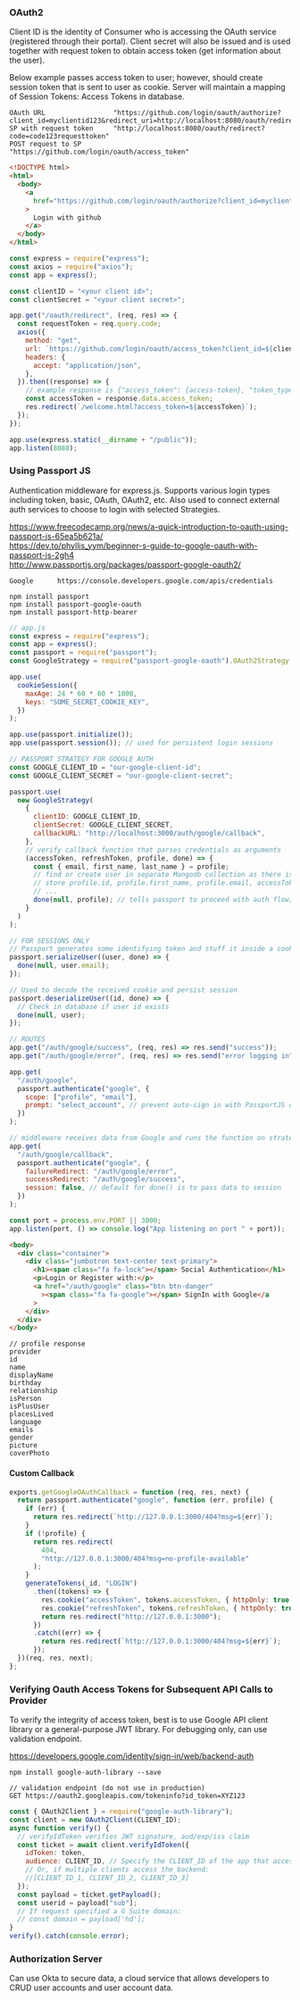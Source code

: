 ### OAuth2

Client ID is the identity of Consumer who is accessing the OAuth service (registered through their portal). Client secret will also be issued and is used together with request token to obtain access token (get information about the user).

Below example passes access token to user; however, should create session token that is sent to user as cookie. Server will maintain a mapping of Session Tokens: Access Tokens in database.

```
OAuth URL                 "https://github.com/login/oauth/authorize?client_id=myclientid123&redirect_uri=http://localhost:8080/oauth/redirect"
SP with request token     "http://localhost:8080/oauth/redirect?code=code123requesttoken"
POST request to SP        "https://github.com/login/oauth/access_token"
```

```html
<!DOCTYPE html>
<html>
  <body>
    <a
      href="https://github.com/login/oauth/authorize?client_id=myclientid123&redirect_uri=http://localhost:8080/oauth/redirect"
    >
      Login with github
    </a>
  </body>
</html>
```

```js
const express = require("express");
const axios = require("axios");
const app = express();

const clientID = "<your client id>";
const clientSecret = "<your client secret>";

app.get("/oauth/redirect", (req, res) => {
  const requestToken = req.query.code;
  axios({
    method: "get",
    url: `https://github.com/login/oauth/access_token?client_id=${clientID}&client_secret=${clientSecret}&code=${requestToken}`,
    headers: {
      accept: "application/json",
    },
  }).then((response) => {
    // example response is {"access_token": {access-token}, "token_type": {type},"expires_in": {seconds-til-expiration}}
    const accessToken = response.data.access_token;
    res.redirect(`/welcome.html?access_token=${accessToken}`);
  });
});

app.use(express.static(__dirname + "/public"));
app.listen(8080);
```

### Using Passport JS

Authentication middleware for express.js. Supports various login types including token, basic, OAuth, OAuth2, etc. Also used to connect external auth services to choose to login with selected Strategies.

https://www.freecodecamp.org/news/a-quick-introduction-to-oauth-using-passport-js-65ea5b621a/  
https://dev.to/phyllis_yym/beginner-s-guide-to-google-oauth-with-passport-js-2gh4  
http://www.passportjs.org/packages/passport-google-oauth2/

```
Google      https://console.developers.google.com/apis/credentials
```

```
npm install passport
npm install passport-google-oauth
npm install passport-http-bearer
```

```js
// app.js
const express = require("express");
const app = express();
const passport = require("passport");
const GoogleStrategy = require("passport-google-oauth").OAuth2Strategy;

app.use(
  cookieSession({
    maxAge: 24 * 60 * 60 * 1000,
    keys: "SOME_SECRET_COOKIE_KEY",
  })
);

app.use(passport.initialize());
app.use(passport.session()); // used for persistent login sessions

// PASSPORT STRATEGY FOR GOOGLE AUTH
const GOOGLE_CLIENT_ID = "our-google-client-id";
const GOOGLE_CLIENT_SECRET = "our-google-client-secret";

passport.use(
  new GoogleStrategy(
    {
      clientID: GOOGLE_CLIENT_ID,
      clientSecret: GOOGLE_CLIENT_SECRET,
      callbackURL: "http://localhost:3000/auth/google/callback",
    },
    // verify callback function that parses credentials as arguments
    (accessToken, refreshToken, profile, done) => {
      const { email, first_name, last_name } = profile;
      // find or create user in separate Mongodb collection as there is no password field
      // store profile.id, profile.first_name, profile.email, accessToken, refreshToken
      // ...
      done(null, profile); // tells passport to proceed with auth flow; passes the profile data to serializeUser
    }
  )
);

// FOR SESSIONS ONLY
// Passport generates some identifying token and stuff it inside a cookie
passport.serializeUser((user, done) => {
  done(null, user.email);
});

// Used to decode the received cookie and persist session
passport.deserializeUser((id, done) => {
  // Check in database if user id exists
  done(null, user);
});

// ROUTES
app.get("/auth/google/success", (req, res) => res.send("success"));
app.get("/auth/google/error", (req, res) => res.send("error logging in"));

app.get(
  "/auth/google",
  passport.authenticate("google", {
    scope: ["profile", "email"],
    prompt: "select_account", // prevent auto-sign in with PassportJS or implement request that revokes token
  })
);

// middleware receives data from Google and runs the function on strategy config
app.get(
  "/auth/google/callback",
  passport.authenticate("google", {
    failureRedirect: "/auth/google/error",
    successRedirect: "/auth/google/success",
    session: false, // default for done() is to pass data to session
  })
);

const port = process.env.PORT || 3000;
app.listen(port, () => console.log("App listening on port " + port));
```

```html
<body>
  <div class="container">
    <div class="jumbotron text-center text-primary">
      <h1><span class="fa fa-lock"></span> Social Authentication</h1>
      <p>Login or Register with:</p>
      <a href="/auth/google" class="btn btn-danger"
        ><span class="fa fa-google"></span> SignIn with Google</a
      >
    </div>
  </div>
</body>
```

```
// profile response
provider
id
name
displayName
birthday
relationship
isPerson
isPlusUser
placesLived
language
emails
gender
picture
coverPhoto
```

#### Custom Callback

```js
exports.getGoogleOAuthCallback = function (req, res, next) {
  return passport.authenticate("google", function (err, profile) {
    if (err) {
      return res.redirect(`http://127.0.0.1:3000/404?msg=${err}`);
    }
    if (!profile) {
      return res.redirect(
        404,
        "http://127.0.0.1:3000/404?msg=no-profile-available"
      );
    }
    generateTokens(_id, "LOGIN")
      .then((tokens) => {
        res.cookie("accessToken", tokens.accessToken, { httpOnly: true });
        res.cookie("refreshToken", tokens.refreshToken, { httpOnly: true });
        return res.redirect("http://127.0.0.1:3000");
      })
      .catch((err) => {
        return res.redirect(`http://127.0.0.1:3000/404?msg=${err}`);
      });
  })(req, res, next);
};
```

### Verifying Oauth Access Tokens for Subsequent API Calls to Provider

To verify the integrity of access token, best is to use Google API client library or a general-purpose JWT library. For debugging only, can use validation endpoint.

https://developers.google.com/identity/sign-in/web/backend-auth

```
npm install google-auth-library --save

// validation endpoint (do not use in production)
GET https://oauth2.googleapis.com/tokeninfo?id_token=XYZ123
```

```js
const { OAuth2Client } = require("google-auth-library");
const client = new OAuth2Client(CLIENT_ID);
async function verify() {
  // verifyIdToken verifies JWT signature, aud/exp/iss claim
  const ticket = await client.verifyIdToken({
    idToken: token,
    audience: CLIENT_ID, // Specify the CLIENT_ID of the app that accesses the backend
    // Or, if multiple clients access the backend:
    //[CLIENT_ID_1, CLIENT_ID_2, CLIENT_ID_3]
  });
  const payload = ticket.getPayload();
  const userid = payload["sub"];
  // If request specified a G Suite domain:
  // const domain = payload['hd'];
}
verify().catch(console.error);
```

### Authorization Server

Can use Okta to secure data, a cloud service that allows developers to CRUD user accounts and user account data.
